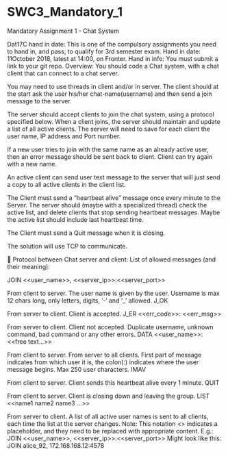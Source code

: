 # SWC3_Mandatory_1
Mandatory Assignment 1 - Chat System

Dat17C hand in date:
This is one of the compulsory assignments you need to hand in, and pass, to qualify for 3rd semester exam. 
Hand in date: 11October 2018, latest at 14:00, on Fronter.
Hand in info: You must submit a link to your git repo.
Overview:
You should code a Chat system, with a chat client that can connect to a chat server. 

You may need to use threads in client and/or in server. The client should at the start ask the user his/her chat-name(username) and then send a join message to the server. 

The server should accept clients to join the chat system, using a protocol specified below. When a client joins, the server should maintain and update a list of all active clients. The server will need to save for each client the user name, IP address and Port number.

If a new user tries to join with the same name as an already active user, then an error message should be sent back to client. Client can try again with a new name.

An active client can send user text message to the server that will just send a copy to all active clients in the client list.

The Client must send a “heartbeat alive” message once every minute to the Server. The server should (maybe with a specialized thread) check the active list, and delete clients that stop sending heartbeat messages. Maybe the active list should include last heartbeat time.

The Client must send a Quit message when it is closing.

The solution will use TCP to communicate.



Protocol between Chat server and client:
List of allowed messages (and their meaning):

JOIN <<user_name>>, <<server_ip>>:<<server_port>>

From client to server. 
The user name is given by the user. Username is max 12 chars long, only letters, digits, ‘-‘ and ‘_’ allowed.
J_OK

From server to client. 
Client is accepted.
J_ER <<err_code>>: <<err_msg>>

From server to client. 
Client not accepted. Duplicate username, unknown command, bad command or any other errors.
DATA <<user_name>>: <<free text…>>

From client to server. 
From server to all clients. 
First part of message indicates from which user it is, the colon(:) indicates where the user message begins. Max 250 user characters.
IMAV

From client to server. 
Client sends this heartbeat alive every 1 minute.
QUIT

From client to server. 
Client is closing down and leaving the group.
LIST <<name1 name2 name3 …>>

From server to client. 
A list of all active user names is sent to all clients, each time the list at the server changes.
Note: 
This notation <<info>> indicates a placeholder, and they need to be replaced with appropriate content. 
E.g.: 
JOIN <<user_name>>, <<server_ip>>:<<server_port>>
Might look like this:
JOIN alice_92, 172.168.168.12:4578
